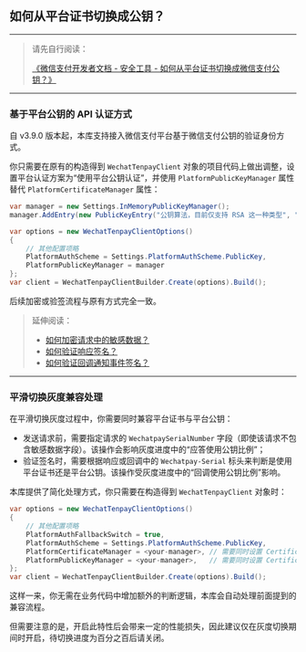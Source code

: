 ﻿## 如何从平台证书切换成公钥？

---

> 请先自行阅读：
>
> [《微信支付开发者文档 - 安全工具 - 如何从平台证书切换成微信支付公钥？》](https://pay.weixin.qq.com/doc/v3/merchant/4012154180)

---

### 基于平台公钥的 API 认证方式

自 v3.9.0 版本起，本库支持接入微信支付平台基于微信支付公钥的验证身份方式。

你只需要在原有的构造得到 `WechatTenpayClient` 对象的项目代码上做出调整，设置平台认证方案为“使用平台公钥认证”，并使用 `PlatformPublicKeyManager` 属性替代 `PlatformCertificateManager` 属性：

```csharp
var manager = new Settings.InMemoryPublicKeyManager();
manager.AddEntry(new PublicKeyEntry("公钥算法，目前仅支持 RSA 这一种类型", "公钥序列号（即 PubKeyID）", "PKCS#8 公钥内容"));

var options = new WechatTenpayClientOptions()
{
    // 其他配置项略
    PlatformAuthScheme = Settings.PlatformAuthScheme.PublicKey,
    PlatformPublicKeyManager = manager
};
var client = WechatTenpayClientBuilder.Create(options).Build();
```

后续加密或验签流程与原有方式完全一致。

> 延伸阅读：
> - [如何加密请求中的敏感数据？](./Basic_RequestSensitiveDataEncryption.md)
> - [如何验证响应签名？](./Basic_ResponseSignatureVerification.md)
> - [如何验证回调通知事件签名？](./Basic_EventSignatureVerification.md)

---

### 平滑切换灰度兼容处理

在平滑切换灰度过程中，你需要同时兼容平台证书与平台公钥：

- 发送请求前，需要指定请求的 `WechatpaySerialNumber` 字段（即使该请求不包含敏感数据字段）。该操作会影响灰度进度中的“应答使用公钥比例”；
- 验证签名时，需要根据响应或回调中的 `Wechatpay-Serial` 标头来判断是使用平台证书还是平台公钥。该操作受灰度进度中的“回调使用公钥比例”影响。

本库提供了简化处理方式，你只需要在构造得到 `WechatTenpayClient` 对象时：

```csharp
var options = new WechatTenpayClientOptions()
{
    // 其他配置项略
    PlatformAuthFallbackSwitch = true,
    PlatformAuthScheme = Settings.PlatformAuthScheme.PublicKey,
    PlatformCertificateManager = <your-manager>, // 需要同时设置 CertificateManager 与 PublicKeyManager
    PlatformPublicKeyManager = <your-manager>,   // 需要同时设置 CertificateManager 与 PublicKeyManager
};
var client = WechatTenpayClientBuilder.Create(options).Build();
```

这样一来，你无需在业务代码中增加额外的判断逻辑，本库会自动处理前面提到的兼容流程。

但需要注意的是，开启此特性后会带来一定的性能损失，因此建议仅在灰度切换期间时开启，待切换进度为百分之百后请关闭。
